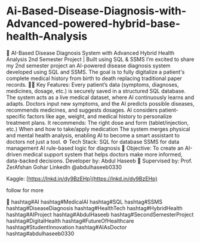# Ai-Based-Disease-Diagnosis-with-Advanced-powered-hybrid-base-health-Analysis

🚀 AI-Based Disease Diagnosis System with Advanced Hybrid Health Analysis
 2nd Semester Project | Built using SQL & SSMS
I’m excited to share my 2nd semester project an AI-powered disease diagnosis system developed using SQL and SSMS. The goal is to fully digitalize a patient's complete medical history from birth to death replacing traditional paper records.
🧠💡 Key Features:
Every patient’s data (symptoms, diagnoses, medicines, dosage, etc.) is securely saved in a structured SQL database.
The system acts as a live medical dataset, where AI continuously learns and adapts.
Doctors input new symptoms, and the AI predicts possible diseases, recommends medicines, and suggests dosages.
AI considers patient-specific factors like age, weight, and medical history to personalize treatment plans.
It recommends:
The right dose and form (tablet/injection, etc.)
When and how to take/apply medication
The system merges physical and mental health analysis, enabling AI to become a smart assistant to doctors not just a tool.
⚙️ Tech Stack:
SQL for database
SSMS for data management
AI rule-based logic for diagnosis
📍 Objective: To create an AI-driven medical support system that helps doctors make more informed, data-backed decisions.
Developer by: Abdul Haseeb 🥇
Supervised by: Prof. ZerAfshan Gohar
LinkedIn @abdulhaseeb0330


Kaggle: [https://lnkd.in/dy9BzEHp](https://lnkd.in/dy9BzEHp)

follow for more

🔖 hashtag#AI hashtag#MedicalAI hashtag#SQL hashtag#SSMS hashtag#DiseaseDiagnosis hashtag#HealthTech hashtag#HybridHealth hashtag#AIProject hashtag#AbdulHaseeb hashtag#SecondSemesterProject hashtag#DigitalHealth hashtag#FutureOfHealthcare hashtag#StudentInnovation hashtag#AIAsDoctor hashtag#abdulhaseeb0330
